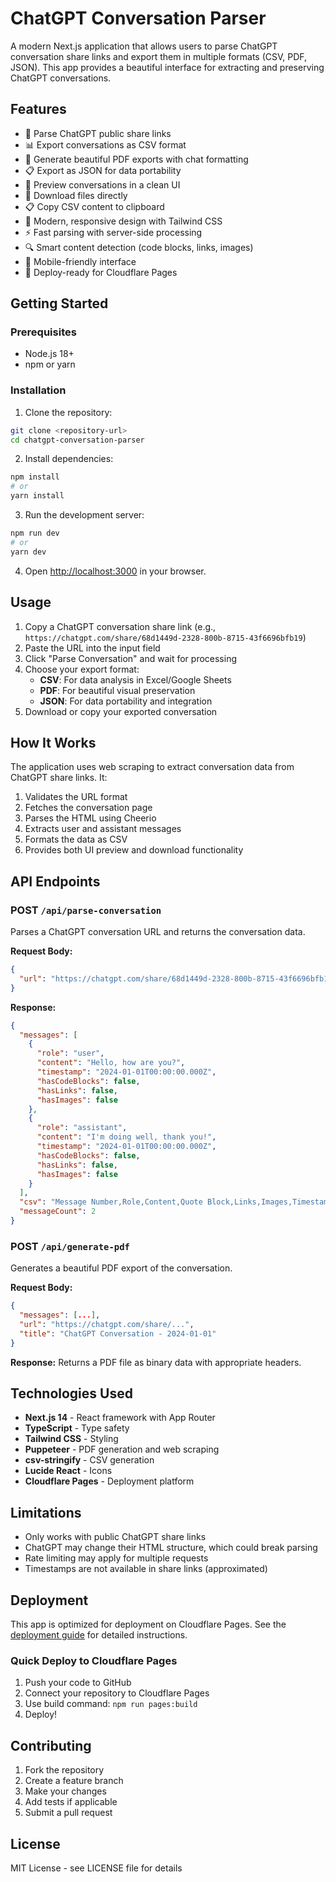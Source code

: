 # ChatGPT Conversation Parser

A modern Next.js application that allows users to parse ChatGPT conversation share links and export them in multiple formats (CSV, PDF, JSON). This app provides a beautiful interface for extracting and preserving ChatGPT conversations.

## Features

- 🔗 Parse ChatGPT public share links
- 📊 Export conversations as CSV format
- 📄 Generate beautiful PDF exports with chat formatting
- 📋 Export as JSON for data portability
- 👀 Preview conversations in a clean UI
- 💾 Download files directly
- 📋 Copy CSV content to clipboard
- 🎨 Modern, responsive design with Tailwind CSS
- ⚡ Fast parsing with server-side processing
- 🔍 Smart content detection (code blocks, links, images)
- 📱 Mobile-friendly interface
- 🚀 Deploy-ready for Cloudflare Pages

## Getting Started

### Prerequisites

- Node.js 18+ 
- npm or yarn

### Installation

1. Clone the repository:
```bash
git clone <repository-url>
cd chatgpt-conversation-parser
```

2. Install dependencies:
```bash
npm install
# or
yarn install
```

3. Run the development server:
```bash
npm run dev
# or
yarn dev
```

4. Open [http://localhost:3000](http://localhost:3000) in your browser.

## Usage

1. Copy a ChatGPT conversation share link (e.g., `https://chatgpt.com/share/68d1449d-2328-800b-8715-43f6696bfb19`)
2. Paste the URL into the input field
3. Click "Parse Conversation" and wait for processing
4. Choose your export format:
   - **CSV**: For data analysis in Excel/Google Sheets
   - **PDF**: For beautiful visual preservation
   - **JSON**: For data portability and integration
5. Download or copy your exported conversation

## How It Works

The application uses web scraping to extract conversation data from ChatGPT share links. It:

1. Validates the URL format
2. Fetches the conversation page
3. Parses the HTML using Cheerio
4. Extracts user and assistant messages
5. Formats the data as CSV
6. Provides both UI preview and download functionality

## API Endpoints

### POST `/api/parse-conversation`

Parses a ChatGPT conversation URL and returns the conversation data.

**Request Body:**
```json
{
  "url": "https://chatgpt.com/share/68d1449d-2328-800b-8715-43f6696bfb19"
}
```

**Response:**
```json
{
  "messages": [
    {
      "role": "user",
      "content": "Hello, how are you?",
      "timestamp": "2024-01-01T00:00:00.000Z",
      "hasCodeBlocks": false,
      "hasLinks": false,
      "hasImages": false
    },
    {
      "role": "assistant", 
      "content": "I'm doing well, thank you!",
      "timestamp": "2024-01-01T00:00:00.000Z",
      "hasCodeBlocks": false,
      "hasLinks": false,
      "hasImages": false
    }
  ],
  "csv": "Message Number,Role,Content,Quote Block,Links,Images,Timestamp\n1,user,Hello how are you?,No,No,No,2024-01-01T00:00:00.000Z\n2,assistant,I'm doing well thank you!,No,No,No,2024-01-01T00:00:00.000Z",
  "messageCount": 2
}
```

### POST `/api/generate-pdf`

Generates a beautiful PDF export of the conversation.

**Request Body:**
```json
{
  "messages": [...],
  "url": "https://chatgpt.com/share/...",
  "title": "ChatGPT Conversation - 2024-01-01"
}
```

**Response:**
Returns a PDF file as binary data with appropriate headers.

## Technologies Used

- **Next.js 14** - React framework with App Router
- **TypeScript** - Type safety
- **Tailwind CSS** - Styling
- **Puppeteer** - PDF generation and web scraping
- **csv-stringify** - CSV generation
- **Lucide React** - Icons
- **Cloudflare Pages** - Deployment platform

## Limitations

- Only works with public ChatGPT share links
- ChatGPT may change their HTML structure, which could break parsing
- Rate limiting may apply for multiple requests
- Timestamps are not available in share links (approximated)

## Deployment

This app is optimized for deployment on Cloudflare Pages. See the [deployment guide](DEPLOYMENT.md) for detailed instructions.

### Quick Deploy to Cloudflare Pages

1. Push your code to GitHub
2. Connect your repository to Cloudflare Pages
3. Use build command: `npm run pages:build`
4. Deploy!

## Contributing

1. Fork the repository
2. Create a feature branch
3. Make your changes
4. Add tests if applicable
5. Submit a pull request

## License

MIT License - see LICENSE file for details
